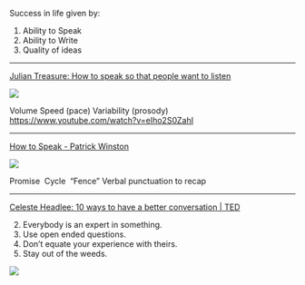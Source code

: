 
Success in life given by:
1.  Ability to Speak
2.  Ability to Write
3.  Quality of ideas

---


[Julian Treasure: How to speak so that people want to listen](https://www.ted.com/talks/julian_treasure_how_to_speak_so_that_people_want_to_listen?language=en)

![](https://lh3.googleusercontent.com/CoI0r8-vEOL-TUFBPiS3O6L764nRne9i42QvqT48Dx1FwlWKm0hegXjZPItu-cnBVS4v0V2s1ER8VyhvMbq1POGiGz7wFiWi6Wg6VOn5e7eoehckdyC0TGK2VTSRMEtndnF6XzKkezrXaFmjT1Bakvc6sVQQlbD8AAlxAp2-8VDWwH9SMPtUhXAnsyWGHj-W)  

Volume
Speed (pace)
Variability (prosody)
https://www.youtube.com/watch?v=eIho2S0ZahI

----

[How to Speak - Patrick Winston](https://www.youtube.com/watch?v=Unzc731iCUY)

![](https://lh6.googleusercontent.com/rRxMEwSBgAXJ2onsQSRxKNx4Pm5ECxN6dGNuqDVWEm1ErZ1KHmzsxahzxU-C0hiEOaAp7CzMqgu0vDOJBl63vKMi3b196MvkyqIycO3ZHBL2mvA2oQY30eXuUWinOOsgfEQHDsaWgbNP1Y3UhwXFyHFRq7CN_yJS4v25nXR59UAIKBVHJYyuhbiWfT3jnRXL)  

Promise 
Cycle 
“Fence”
Verbal punctuation to recap

----

[Celeste Headlee: 10 ways to have a better conversation | TED](https://www.youtube.com/watch?v=R1vskiVDwl4)

2. Everybody is an expert in something. 
3. Use open ended questions. 
6. Don’t equate your experience with theirs. 
8. Stay out of the weeds. 
  
![](https://lh6.googleusercontent.com/hC-g6hS_ooFvvkXe-IPaVICEGAXlfKP7osq6558qgjh0RfaU2VRodQHDKgmWdwX5SGPzClot3mQcVwjLuf4g5b_4hlEfLF1F7qrA6Yj4IhV770-9SFVU1gy4yvcqRjb5CvNfxROwyMoG7jdqkB2nH8I83JcV8QwRtJVoms_6IQw1D_y5iLt4QQD3eZP2Qmhl)  

